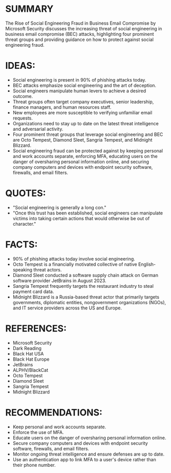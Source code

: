 # SUMMARY
The Rise of Social Engineering Fraud in Business Email Compromise by Microsoft Security discusses the increasing threat of social engineering in business email compromise (BEC) attacks, highlighting four prominent threat groups and providing guidance on how to protect against social engineering fraud.

# IDEAS:
* Social engineering is present in 90% of phishing attacks today.
* BEC attacks emphasize social engineering and the art of deception.
* Social engineers manipulate human levers to achieve a desired outcome.
* Threat groups often target company executives, senior leadership, finance managers, and human resources staff.
* New employees are more susceptible to verifying unfamiliar email requests.
* Organizations need to stay up to date on the latest threat intelligence and adversarial activity.
* Four prominent threat groups that leverage social engineering and BEC are Octo Tempest, Diamond Sleet, Sangria Tempest, and Midnight Blizzard.
* Social engineering fraud can be protected against by keeping personal and work accounts separate, enforcing MFA, educating users on the danger of oversharing personal information online, and securing company computers and devices with endpoint security software, firewalls, and email filters.

# QUOTES:
* "Social engineering is generally a long con."
* "Once this trust has been established, social engineers can manipulate victims into taking certain actions that would otherwise be out of character."

# FACTS:
* 90% of phishing attacks today involve social engineering.
* Octo Tempest is a financially motivated collective of native English-speaking threat actors.
* Diamond Sleet conducted a software supply chain attack on German software provider JetBrains in August 2023.
* Sangria Tempest frequently targets the restaurant industry to steal payment card data.
* Midnight Blizzard is a Russia-based threat actor that primarily targets governments, diplomatic entities, nongovernment organizations (NGOs), and IT service providers across the US and Europe.

# REFERENCES:
* Microsoft Security
* Dark Reading
* Black Hat USA
* Black Hat Europe
* JetBrains
* ALPHV/BlackCat
* Octo Tempest
* Diamond Sleet
* Sangria Tempest
* Midnight Blizzard

# RECOMMENDATIONS:
* Keep personal and work accounts separate.
* Enforce the use of MFA.
* Educate users on the danger of oversharing personal information online.
* Secure company computers and devices with endpoint security software, firewalls, and email filters.
* Monitor ongoing threat intelligence and ensure defenses are up to date.
* Use an authentication app to link MFA to a user's device rather than their phone number.
